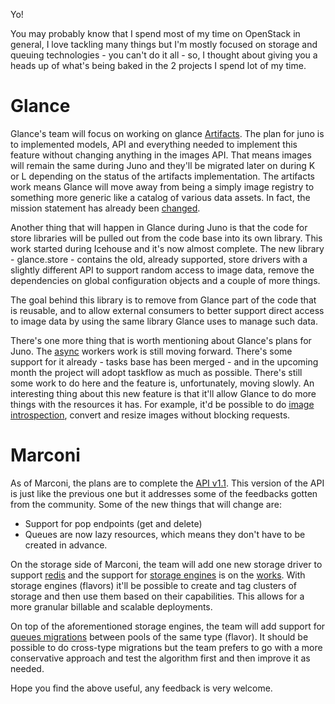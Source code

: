 <!---
$"metadata"$
{
  "md": true,
  "title": "Juno preview for Glance and Marconi",
  "draft": false,
  "slug": "juno-preview-glance-marconi",
  "tags": [
    "openstack",
    "glance",
    "marconi"
  ]
}
$"metadata"$
-->

Yo!

You may probably know that I spend most of my time on OpenStack in general, I love tackling many things but I'm mostly focused on storage and queuing technologies - you can't do it all - so, I thought about giving you a heads up of what's being baked in the 2 projects I spend lot of my time.

Glance
======

Glance's team will focus on working on glance [Artifacts](https://etherpad.openstack.org/p/MetadataRepository-ArtifactRepositoryAPI). The plan for juno is to implemented models, API and everything needed to implement this feature without changing anything in the images API. That means images will remain the same during Juno and they'll be migrated later on during K or L depending on the status of the artifacts implementation. The artifacts work means Glance will move away from being a simply image registry to something more generic like a catalog of various data assets. In fact, the mission statement has already been [changed](https://review.openstack.org/#/c/98002/).

Another thing that will happen in Glance during Juno is that the code for store libraries will be pulled out from the code base into its own library. This work started during Icehouse and it's now almost complete. The new library - glance.store - contains the old, already supported, store drivers with a slightly different API to support random access to image data, remove the dependencies on global configuration objects and a couple of more things.

The goal behind this library is to remove from Glance part of the code that is reusable, and to allow external consumers to better support direct access to image data by using the same library Glance uses to manage such data.

There's one more thing that is worth mentioning about Glance's plans for Juno. The [async](https://blueprints.launchpad.net/glance/+spec/async-glance-workers) workers work is still moving forward. There's some support for it already - tasks base has been merged - and in the upcoming month the project will adopt taskflow as much as possible. There's still some work to do here and the feature is, unfortunately, moving slowly. An interesting thing about this new feature is that it'll allow Glance to do more things with the resources it has. For example, it'd be possible to do [image introspection](https://blueprints.launchpad.net/glance/+spec/introspection-of-images), convert and resize images without blocking requests.

Marconi
=======

As of Marconi, the plans are to complete the [API v1.1](https://blueprints.launchpad.net/marconi/+spec/api-v1.1). This version of the API is just like the previous one but it addresses some of the feedbacks gotten from the community. Some of the new things that will change are:

- Support for pop endpoints (get and delete)
- Queues are now lazy resources, which means they don't have to be created in advance.

On the storage side of Marconi, the team will add one new storage driver to support [redis](https://blueprints.launchpad.net/marconi/+spec/redis-storage-driver) and the support for [storage engines](https://blueprints.launchpad.net/marconi/+spec/marconi-queue-flavors) is on the [works](https://review.openstack.org/#/c/98777/). With storage engines (flavors) it'll be possible to create and tag clusters of storage and then use them based on their capabilities. This allows for a more granular billable and scalable deployments.

On top of the aforementioned storage engines, the team will add support for [queues migrations](https://blueprints.launchpad.net/marconi/+spec/queue-migration) between pools of the same type (flavor). It should be possible to do cross-type migrations but the team prefers to go with a more conservative approach and test the algorithm first and then improve it as needed.

Hope you find the above useful, any feedback is very welcome.
